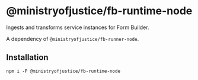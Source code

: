 # @ministryofjustice/fb-runtime-node

Ingests and transforms service instances for Form Builder.

A dependency of `@ministryofjustice/fb-runner-node`.

## Installation

```
npm i -P @ministryofjustice/fb-runtime-node
```
